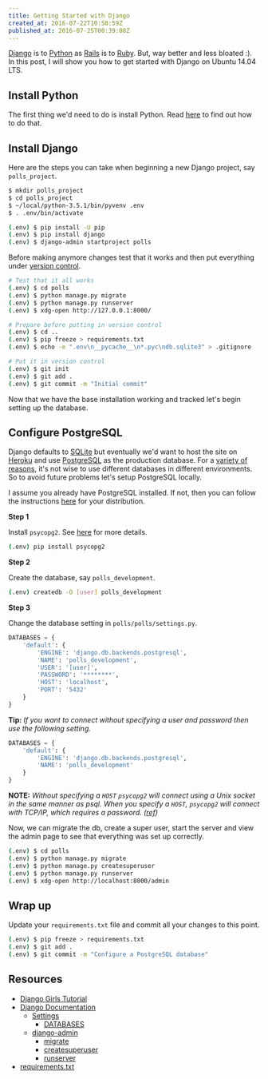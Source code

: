 ```yaml
---
title: Getting Started with Django
created_at: 2016-07-22T10:58:59Z
published_at: 2016-07-25T00:39:08Z
---
```


[Django](https://www.djangoproject.com/) is to [Python](https://www.python.org/) as [Rails](http://rubyonrails.org/) is to [Ruby](https://www.ruby-lang.org). But, way better and less bloated :). In this post, I will show you how to get started with Django on Ubuntu 14.04 LTS.

## Install Python

The first thing we'd need to do is install Python. Read [here](/blog/installing-python-from-source-on-ubuntu) to find out how to do that.

## Install Django

Here are the steps you can take when beginning a new Django project, say `polls_project`.

```bash
$ mkdir polls_project
$ cd polls_project
$ ~/local/python-3.5.1/bin/pyvenv .env
$ . .env/bin/activate

(.env) $ pip install -U pip
(.env) $ pip install django
(.env) $ django-admin startproject polls
```

Before making anymore changes test that it works and then put everything under [version control](/blog/how-to-install-and-configure-git-on-ubuntu).

```bash
# Test that it all works
(.env) $ cd polls
(.env) $ python manage.py migrate
(.env) $ python manage.py runserver
(.env) $ xdg-open http://127.0.0.1:8000/

# Prepare before putting in version control
(.env) $ cd ..
(.env) $ pip freeze > requirements.txt
(.env) $ echo -e ".env\n__pycache__\n*.pyc\ndb.sqlite3" > .gitignore

# Put it in version control
(.env) $ git init
(.env) $ git add .
(.env) $ git commit -m "Initial commit"
```

Now that we have the base installation working and tracked let's begin setting up the database.

## Configure PostgreSQL

Django defaults to [SQLite](http://www.sqlite.org/) but eventually we'd want to host the site on [Heroku](https://www.heroku.com/) and use [PostgreSQL](https://www.postgresql.org/) as the production database. For a [variety of reasons](http://12factor.net/dev-prod-parity), it's not wise to use different databases in different environments. So to avoid future problems let's setup PostgreSQL locally.

I assume you already have PostgreSQL installed. If not, then you can follow the instructions [here](https://www.postgresql.org/download/linux/ubuntu/) for your distribution.

**Step 1**

Install `psycopg2`. See [here](http://initd.org/psycopg/docs/install.html#use-a-python-package-manager) for more details.

```bash
(.env) pip install psycopg2
```

**Step 2**

Create the database, say `polls_development`.

```bash
(.env) createdb -O [user] polls_development
```

**Step 3**

Change the database setting in `polls/polls/settings.py`.

```py
DATABASES = {
    'default': {
        'ENGINE': 'django.db.backends.postgresql',
        'NAME': 'polls_development',
        'USER': '[user]',
        'PASSWORD': '********',
        'HOST': 'localhost',
        'PORT': '5432'
    }
}
```

**Tip:** *If you want to connect without specifying a user and password then use the following setting.*

```py
DATABASES = {
    'default': {
        'ENGINE': 'django.db.backends.postgresql',
        'NAME': 'polls_development'
    }
}
```

**NOTE:** *Without specifying a `HOST` `psycopg2` will connect using a Unix socket in the same manner as psql. When you specify a `HOST`, `psycopg2` will connect with TCP/IP, which requires a password. ([ref](http://stackoverflow.com/a/23871618/391924))*

Now, we can migrate the db, create a super user, start the server and view the admin page to see that everything was set up correctly.

```bash
(.env) $ cd polls
(.env) $ python manage.py migrate
(.env) $ python manage.py createsuperuser
(.env) $ python manage.py runserver
(.env) $ xdg-open http://localhost:8000/admin
```

## Wrap up

Update your `requirements.txt` file and commit all your changes to this point.

```bash
(.env) $ pip freeze > requirements.txt
(.env) $ git add .
(.env) $ git commit -m "Configure a PostgreSQL database"
```

## Resources

- [Django Girls Tutorial](http://tutorial.djangogirls.org/en/)
- [Django Documentation](https://docs.djangoproject.com/en/1.9/)
  - [Settings](https://docs.djangoproject.com/en/1.9/ref/settings/)
    - [DATABASES](https://docs.djangoproject.com/en/1.9/ref/settings/#databases)
  - [django-admin](https://docs.djangoproject.com/en/1.9/ref/django-admin/)
    - [migrate](https://docs.djangoproject.com/en/1.9/ref/django-admin/#django-admin-migrate)
    - [createsuperuser](https://docs.djangoproject.com/en/1.9/ref/django-admin/#django-admin-createsuperuser)
    - [runserver](https://docs.djangoproject.com/en/1.9/ref/django-admin/#django-admin-runserver)
- [requirements.txt](https://pip.pypa.io/en/stable/user_guide/#requirements-files)
